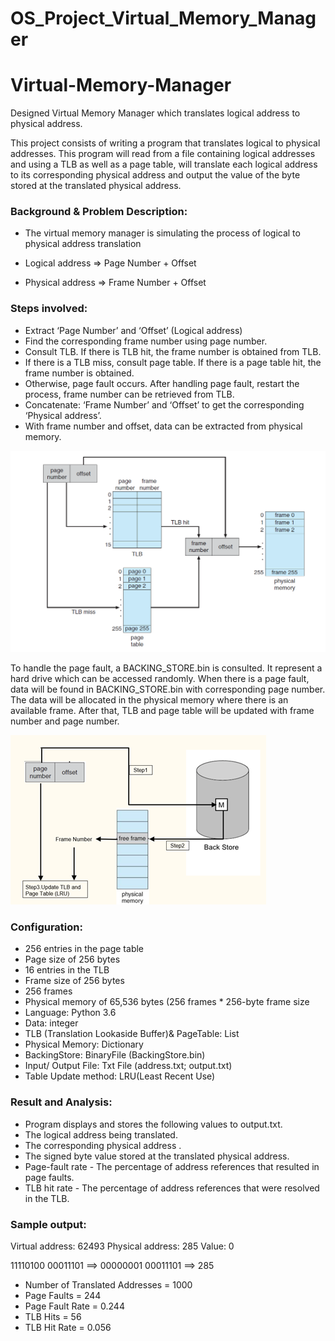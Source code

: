 # OS_Project_Virtual_Memory_Manager

# Virtual-Memory-Manager
Designed Virtual Memory Manager which translates logical address to physical address.

This project consists of writing a program that translates logical to physical addresses. This program will read from a file containing logical addresses and using a TLB as well as a page table, will translate each logical address to its corresponding physical address and output the value of the byte stored at the translated physical address. 

### Background & Problem Description:

* The virtual memory manager is simulating the process of logical to physical address translation

* Logical address => Page Number + Offset

* Physical address => Frame Number + Offset

### Steps involved:

* Extract ‘Page Number’ and ‘Offset’ (Logical address)
* Find the corresponding frame number using page number.
* Consult TLB. If there is TLB hit, the frame number is obtained from TLB.
* If there is a TLB miss, consult page table. If there is a page table hit, the frame number is obtained.
* Otherwise, page fault occurs. After handling page fault, restart the process, frame number can be retrieved from TLB.
* Concatenate: ‘Frame Number’ and ‘Offset’ to get the corresponding ‘Physical address’.
* With frame number and offset, data can be extracted from physical memory.

![image](image1.png)


            

To handle the page fault, a BACKING_STORE.bin is consulted. It represent a hard drive which can be accessed randomly. When there is a page fault, data will be found in BACKING_STORE.bin with corresponding page number. The data will be allocated in the physical memory where there is an available frame. After that, TLB and page table will be updated with frame number and page number.


![image](image2.png)

### Configuration:

* 256 entries in the page table
* Page size of 256 bytes
* 16 entries in the TLB
* Frame size of 256 bytes
* 256 frames
* Physical memory of 65,536 bytes (256 frames * 256-byte frame size
* Language: Python 3.6
* Data: integer
* TLB (Translation Lookaside Buffer)& PageTable: List
* Physical Memory: Dictionary
* BackingStore: BinaryFile (BackingStore.bin)
* Input/ Output File: Txt File (address.txt; output.txt)
* Table Update method: LRU(Least Recent Use)

### Result and Analysis: 

* Program displays and stores the following values to output.txt.
* The logical address being translated.
* The corresponding physical address .
* The signed byte value stored at the translated physical address.
* Page-fault rate - The percentage of address references that resulted in page faults.
* TLB hit rate - The percentage of address references that were resolved in the TLB.

### Sample output:

Virtual address: 62493 Physical address: 285 Value: 0

11110100 00011101 ==> 00000001 00011101 ==> 285

* Number of Translated Addresses = 1000
* Page Faults = 244
* Page Fault Rate = 0.244
* TLB Hits = 56
* TLB Hit Rate = 0.056

